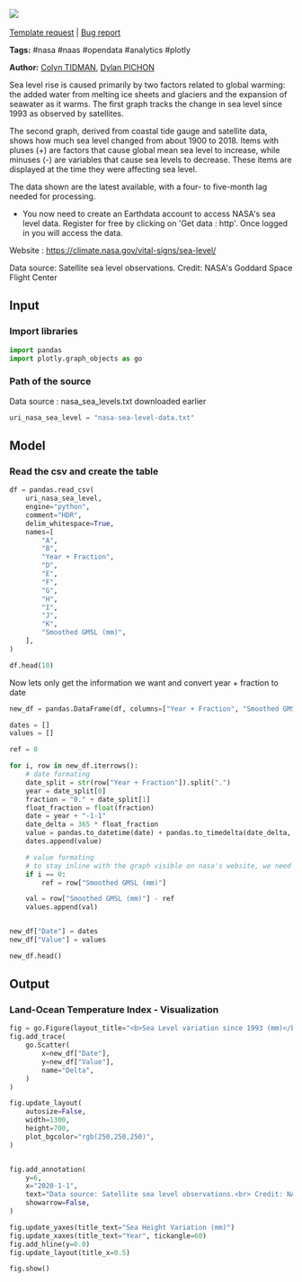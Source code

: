 <a href="https://app.naas.ai/user-redirect/naas/downloader?url=https://raw.githubusercontent.com/jupyter-naas/awesome-notebooks/master/NASA/NASA_Sea_level.ipynb" target="_parent"><img src="https://naasai-public.s3.eu-west-3.amazonaws.com/open_in_naas.svg"/></a><br><br><a href="https://github.com/jupyter-naas/awesome-notebooks/issues/new?assignees=&labels=&template=template-request.md&title=Tool+-+Action+of+the+notebook+">Template request</a> | <a href="https://github.com/jupyter-naas/awesome-notebooks/issues/new?assignees=&labels=bug&template=bug_report.md&title=NASA+-+Sea+level:+Error+short+description">Bug report</a>

**Tags:** #nasa #naas #opendata #analytics #plotly

**Author:** [Colyn TIDMAN](https://www.linkedin.com/in/colyntidman/), [Dylan PICHON](https://www.linkedin.com/in/dylan-pichon/)

Sea level rise is caused primarily by two factors related to global warming: the added water from melting ice sheets and glaciers and the expansion of seawater as it warms. The first graph tracks the change in sea level since 1993 as observed by satellites.

The second graph, derived from coastal tide gauge and satellite data, shows how much sea level changed from about 1900 to 2018. Items with pluses (+) are factors that cause global mean sea level to increase, while minuses (-) are variables that cause sea levels to decrease. These items are displayed at the time they were affecting sea level.

The data shown are the latest available, with a four- to five-month lag needed for processing.

* You now need to create an Earthdata account to access NASA's sea level data. Register for free by clicking on 'Get data : http'. Once logged in you will access the data.

Website : https://climate.nasa.gov/vital-signs/sea-level/

Data source: Satellite sea level observations.
Credit: NASA's Goddard Space Flight Center

## Input

### Import libraries


```python
import pandas
import plotly.graph_objects as go
```

### Path of the source

Data source : nasa_sea_levels.txt downloaded earlier


```python
uri_nasa_sea_level = "nasa-sea-level-data.txt"
```

## Model

### Read the csv and create the table


```python
df = pandas.read_csv(
    uri_nasa_sea_level,
    engine="python",
    comment="HDR",
    delim_whitespace=True,
    names=[
        "A",
        "B",
        "Year + Fraction",
        "D",
        "E",
        "F",
        "G",
        "H",
        "I",
        "J",
        "K",
        "Smoothed GMSL (mm)",
    ],
)

df.head(10)
```

Now lets only get the information we want and convert year + fraction to date


```python
new_df = pandas.DataFrame(df, columns=["Year + Fraction", "Smoothed GMSL (mm)"])

dates = []
values = []

ref = 0

for i, row in new_df.iterrows():
    # date formating
    date_split = str(row["Year + Fraction"]).split(".")
    year = date_split[0]
    fraction = "0." + date_split[1]
    float_fraction = float(fraction)
    date = year + "-1-1"
    date_delta = 365 * float_fraction
    value = pandas.to_datetime(date) + pandas.to_timedelta(date_delta, unit="D")
    dates.append(value)

    # value formating
    # to stay inline with the graph visible on nasa's website, we need to have 0 as our first value
    if i == 0:
        ref = row["Smoothed GMSL (mm)"]

    val = row["Smoothed GMSL (mm)"] - ref
    values.append(val)


new_df["Date"] = dates
new_df["Value"] = values

new_df.head()
```

## Output

### Land-Ocean Temperature Index - Visualization


```python
fig = go.Figure(layout_title="<b>Sea Level variation since 1993 (mm)</b>")
fig.add_trace(
    go.Scatter(
        x=new_df["Date"],
        y=new_df["Value"],
        name="Delta",
    )
)

fig.update_layout(
    autosize=False,
    width=1300,
    height=700,
    plot_bgcolor="rgb(250,250,250)",
)


fig.add_annotation(
    y=6,
    x="2020-1-1",
    text="Data source: Satellite sea level observations.<br> Credit: NASA's Goddard Space Flight Center",
    showarrow=False,
)

fig.update_yaxes(title_text="Sea Height Variation (mm)")
fig.update_xaxes(title_text="Year", tickangle=60)
fig.add_hline(y=0.0)
fig.update_layout(title_x=0.5)

fig.show()
```
